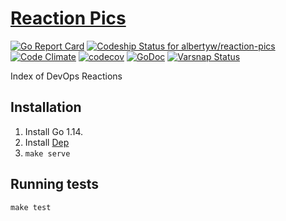 [Reaction Pics](https://www.reaction.pics)
==========================================

[![Go Report Card](https://goreportcard.com/badge/github.com/albertyw/reaction-pics)](https://goreportcard.com/report/github.com/albertyw/reaction-pics)
[ ![Codeship Status for albertyw/reaction-pics](https://codeship.com/projects/815ff950-d5bf-0133-cd9a-4e3a42acd1da/status?branch=master)](https://codeship.com/projects/142652)
[![Code Climate](https://codeclimate.com/github/albertyw/reaction-pics/badges/gpa.svg)](https://codeclimate.com/github/albertyw/reaction-pics)
[![codecov](https://codecov.io/gh/albertyw/reaction-pics/branch/master/graph/badge.svg)](https://codecov.io/gh/albertyw/reaction-pics)
[![GoDoc](https://godoc.org/github.com/albertyw/reaction-pics?status.svg)](https://godoc.org/github.com/albertyw/reaction-pics)
[![Varsnap Status](https://www.varsnap.com/project/21c8d433-e4e0-4610-950c-5146717431a6/varsnap_badge.svg)](https://www.varsnap.com/project/21c8d433-e4e0-4610-950c-5146717431a6/)

Index of DevOps Reactions

## Installation

1.  Install Go 1.14.
2.  Install [Dep](https://github.com/golang/dep)
3.  `make serve`

## Running tests

```
make test
```
